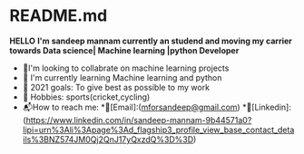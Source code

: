 # README.md
**HELLO**
**I'm sandeep mannam currently an studend and moving my carrier towards Data science| Machine learning |python Developer**
* :construction:I'm looking to collabrate on machine learning projects
* :sunrise_over_mountains: I'm currently learning Machine learning and python
* :rocket: 2021 goals: To give best as possible to my work 
* :art: Hobbies: sports(cricket,cycling)
*  :mailbox_with_mail:How to reach me:
  *:round_pushpin:[Email]:(mforsandeep@gmail.com)
    *:round_pushpin:[Linkedin]:(https://www.linkedin.com/in/sandeep-mannam-9b44571a0?lipi=urn%3Ali%3Apage%3Ad_flagship3_profile_view_base_contact_details%3BNZ574JM0Qj2QnJ17yQxzdQ%3D%3D)
  

